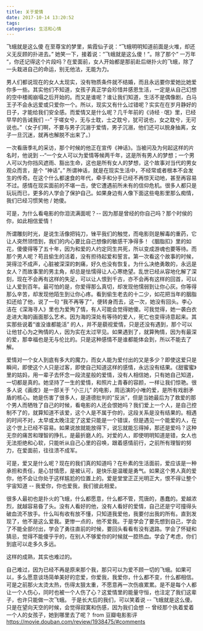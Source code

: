 ```yaml
---
title: 关于爱情
date: 2017-10-14 13:20:52
tags:
categories: 生活和心情
---
```

飞蛾就是这么傻
在至尊宝的梦里，紫霞仙子说：“飞蛾明明知道前面是火堆，却还义无反顾的扑进去。” 她笑一下，接着说：“飞蛾就是这么傻！”。除了那个” 一万年 “，你还记得这个片段吗？在爱面前，女人开始都是那前赴后继扑火的飞蛾，除了一头栽进自己的命运，别无他法，无能为力。
<!-- more -->
男人们都说现在的女人太现实，没有物质条件就不结婚，而且永远要你爱她比她爱你多一些。其实他们不知道，女孩子真正学会珍惜并感恩生活，一定是从自己幻想的空中楼阁崩塌之后开始的。而又是谁呢？谁让我们知道，生活不是偶像剧，白马王子不会永远爱或只爱你一个。所以，现实又有什么过错呢？实实在在岁月静好的日子，才能给我们安全感。而爱情又是什么呢？几千年前的《诗经 · 氓》里，已经早早的告诫我们 --” 于嗟女兮，无与士耽，士之耽兮，犹可说也，女之耽兮，无可说也。”（女子们啊，不要与男子沉溺于爱情，男子沉溺，他们还可以脱身抽离，女子一旦沉迷，就再也解脱不出来了。）

一次看唐季礼的采访，那个时候的他正在宣传《神话》。当被问及为何起这样的片名时，他说到 --“一个女人可以为爱情等候两千年，这是所有男人的梦想；一个男人可以为你挡风遮雨、豁出生命，这也是所有女人的梦想，这个故事对当代的男女观众而言，是个 “神话”。” 所谓神话，就是在现实生活中，不经常或者根本不会发生的传奇。在这个什么都速食的年代，牵手和分手已经不再惊天动地，甚至再容易不过。感情在现实面前的不堪一击，使它遭遇前所未有的信仰危机。很多人都只是玩玩而已，更多的人学会了保护自己。如果身边有人像下面这些电影里那么痴情，我们已经习惯笑他 / 她傻。

 可是，为什么看电影的你泪流满面呢？-- 因为那是曾经的你自己吗？那个时侯的你，如此相信爱情！


所谓雕刻时光，是说生活像把钝刀，锉平我们的触觉，而电影则是解毒的重药，它让人突然领悟到，我们的内心要比自己想像的敏感干净得多！《胭脂扣》里的如花，傻傻得等了五十年，因为和爱的人约定同生共死，所以变成游魂也要等待。而那个男人呢？苟且偷生的活着，没有担待起爱和誓言。第一次看这个故事的时候，哭得泣不成声，心脏被深深的刺痛，好久也没有恢复。为什么决绝勇敢的，永远是女人？而故事里的男主角，却总是怯懦得让人心寒绝望。乱世已经从容地化解了深刻，现在不会再有这样的失足，可以让人恨到千古，亦不会再有这样的回首，可以让人爱到百年。最可怕的是，你爱得那么真切，却发现他懦弱到让你心灰。你等得那么辛苦，却发现他陌生到让你心疼。看到偷生老去的十二少，如花把当年的胭脂扣还给了他，说了一句 “我不再等了”，便转身而去，这一次，她没有回头。李心洁在《深海寻人》里也为爱殉了情，有人可能会觉得她傻。可我觉得，她一袭白衣走进大海的画面那么艺术。因为海的深处有等待的爱人，死亡也变得诗意起来。其实那些说着“谁没谁都能活” 的人，并不是藐视爱情，只是还没有遇到，那个可以让他甘心为之殉情的人，因为实在太过罕见。如果遇到了，就算殉情，因为有最深的爱，那幸福也是无与伦比的。只是这种感情不是谁都能体会到，所以不能去了解。


爱情对一个女人到底有多大的魔力，而女人能为爱付出的又是多少？即使这爱只是瞬间，即使这个人只是过客，即使自己知道这样的感情，永远没有结果。《甜蜜蜜》里的姑妈，用一辈子去怀念一段流星般的爱情，没有人相信她，只有她自己知道，一切都是真的。她坚持了一生的爱情，和照片上青春的容颜，一样让我们惊艳。很多人说《画皮》是一部关于 “小三儿” 的电影，周迅演的小唯的爱，是所有戏剧矛盾的核心。她是伤害了很多人，是道德批判的“反派”，但是当她最后为了救爱的那个男人而牺牲了自己的时候，看电影的人还会恨她吗？我们爱上一个人，是自己控制不了的，就算知道不该爱，这个人是不属于你的，这段关系是没有结果的。相遇的时间不对，太早或太晚注定了这爱只能是一个错误，但是遇见一个能爱的人，在这个世上已经不容易。如果说放就能放得下，说忘就能忘得掉，那还是爱吗？这种无奈的痛苦和理智的挣扎，是最折磨人的。对爱的人，即使明明知道是错，女人也无法拒绝和心软，只能听从自己心里的召唤，跟着感情前行，之前所有理智的努力，在爱面前，往往溃不成军。

可是，爱又是什么呢？现在的我们真的知道吗？在朴素的生活面前，爱应该是一种承担和责任，是心甘情愿，是被认可，是快乐是温暖是勇气。如果这个男人真的爱你，他不会让你处于这样尴尬的位置上的。爱是堂堂正正光明正大，恨不得让整个宇宙知道 -- 我爱你，你也爱我，我们彼此相爱。

很多人最初也是扑火的飞蛾，什么都愿意，什么都不管，荒唐的，愚蠢的。爱越浓烈，就越容易昏了头。没有人看好的他，没有人看好的爱情，自己还是宁可撞得头破血流不放手。什么叫有收有放不懂，只知道我爱他，我要付出我的所有。直到发现了，他不是这么爱我。更惨一点的，他不爱我。于是学会了要先想到自己，学会了不能全部付出，学会了勇往直前的时候，要回头看看有没有退路。学会了怀疑和猜忌，觉得不能傻乎乎的，在别人不够爱你的时候就一腔热血。学会了考虑，你们到底可以走多久多远。

这样的成熟，其实也难过的。

 自己难过，因为已经不再是原来那个我，那只可以为爱不顾一切的飞蛾。如果可以，多么愿意谈场简单美好的恋爱，你爱我，我爱你，什么都不变，什么都相信。可是之前那火太烫太热，伤得太狠太重，不愿意再一次伤痕累累。是不是每个人都让一个人伤心，同时也被一个人伤了心？这爱情里的能量守恒，也注定了我们这辈子，也许只能做一次飞蛾。
于是长大后的我们，可以笑着说 -- 飞蛾就是这么傻。只是在望向天空的时候，会觉得寂寞和伤感，因为我们会想 -- 曾经那个执着爱着一个人的女孩子，她到哪里去了呢？
    from 豆瓣电影影评
    https://movie.douban.com/review/1938475/#comments
